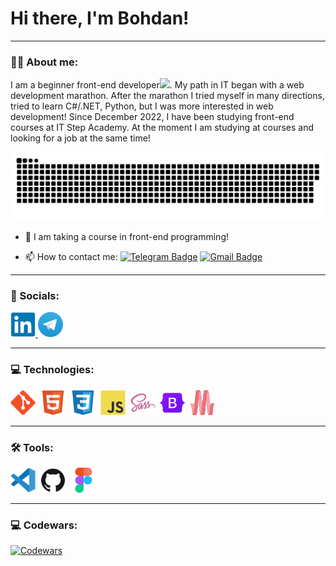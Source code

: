 # Hi there, I'm Bohdan!

---

### :man_technologist: About me:

I am a beginner front-end developer<img src="https://media.giphy.com/media/WUlplcMpOCEmTGBtBW/giphy.gif" width="30px">. My path in IT began with a web development marathon. After the marathon I tried myself in many directions, tried to learn C#/.NET, Python, but I was more interested in web development! Since December 2022, I have been studying front-end courses at IT Step Academy. At the moment I am studying at courses and looking for a job at the same time!

<p align="center">
 <img width="600" src="assets/github-snake.svg" alt="snake"/>
</p>

- :seedling: I am taking a course in front-end programming!

- :mailbox: How to contact me: [![Telegram Badge](https://img.shields.io/badge/-Bohdan-blue?style=flat&logo=Telegram&logoColor=white)](https://t.me/b_o_s_ik)
  [![Gmail Badge](https://img.shields.io/badge/-Gmail-red?style=flat&logo=Gmail&logoColor=white)](mailto:elsetech133718@gmail.com)

---

### 🤝 Socials:

  <div id="badges">
    <a href="https://www.linkedin.com/in/bohdan-boliubash-1b5b29279" target="_blank">
      <img src="./assets/icons/linkedin-original.svg" width="40" height="40" alt="LinkedIn" />
    </a>
    <a href="https://t.me/b_o_s_ik" target="_blank">
      <img src="./assets/icons/telegram-original.webp" width="40" height="40" alt="Telegram" />
    </a>
  </div>

---

### 💻 Technologies:

<div>
  <img src="./assets/icons/git-original.svg" title="Git" alt="Git" width="40" height="40"/>&nbsp;
  <img src="./assets/icons/html5-original.svg" title="HTML5" alt="HTML5" width="40" height="40"/>&nbsp;
  <img src="./assets/icons/css3-original.svg" title="CSS" alt="CSS" width="40" height="40"/>&nbsp;
  <img src="./assets/icons/javascript-original.svg" title="JavaScript" alt="JavaScript" width="40" height="40"/>&nbsp;
  <img src="./assets/icons/sass-original.svg" title="SASS/SCSS" alt="SASS/SCSS" width="40" height="40"/>&nbsp;
  <img src="./assets/icons/bootstrap-original.svg " title="Bootstrap" alt="Bootstrap" width="40" height="40"/>&nbsp;
  <img src="./assets/icons/materialize-original.svg" title="Materialize" alt="Materialize" width="40" height="40"/>&nbsp;
</div>

---

### 🛠 Tools:

<div>
  <img src="./assets/icons/vscode-original.svg" title="VSCode" alt="VSCode" width="40" height="40"/>&nbsp;
  <img src="./assets/icons/github-original.svg" title="GitHub" alt="GitHub" width="40" height="40"/>&nbsp;
  <img src="./assets/icons/figma-original.svg" title="Figma" alt="Figma" width="40" height="40"/>&nbsp;
</div>

---

### 💻 Codewars:

<a href="https://www.codewars.com/users/Bohdan-007" target="_blank">
      <img src="https://www.codewars.com/users/Bohdan-007/badges/large" width="400" height="50" alt="Codewars" />
</a>

